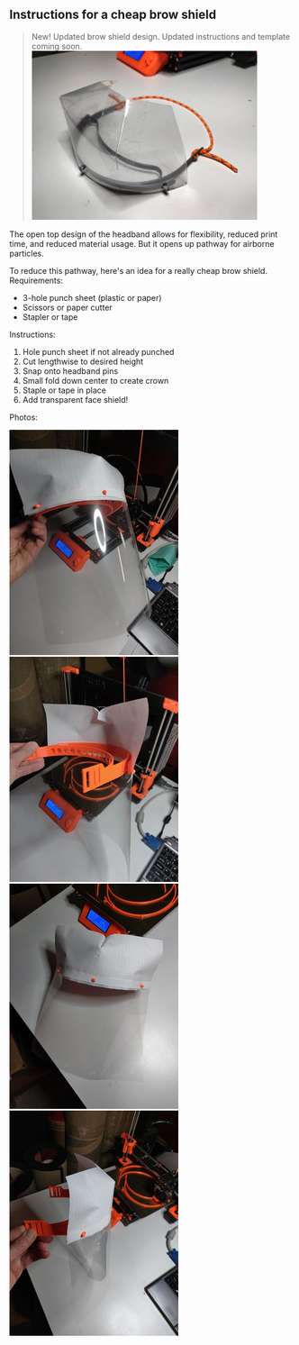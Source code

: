 ## Instructions for a cheap brow shield

> New!  Updated brow shield design.  Updated instructions and template coming soon.
> ![new brow shield](slim_headband_headshield.jpg)

The open top design of the headband allows for flexibility, reduced print time, and reduced material usage.  But it opens up pathway for airborne particles.

To reduce this pathway, here's an idea for a really cheap brow shield.  Requirements:

- 3-hole punch sheet (plastic or paper)
- Scissors or paper cutter
- Stapler or tape

Instructions:

1. Hole punch sheet if not already punched
2. Cut lengthwise to desired height
2. Snap onto headband pins
3. Small fold down center to create crown
4. Staple or tape in place
5. Add transparent face shield!

Photos:

![Photo 1](brow_shield/brow_shield-0.jpg)
![Photo 2](brow_shield/brow_shield-1.jpg)
![Photo 3](brow_shield/brow_shield-2.jpg)
![Photo 4](brow_shield/brow_shield-4.jpg)
